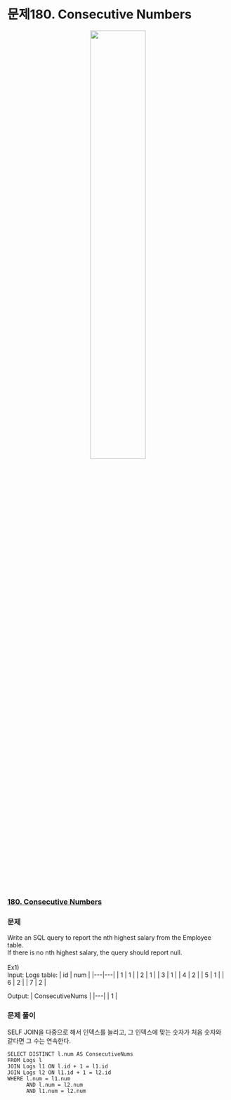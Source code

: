 # 문제180. Consecutive Numbers
<center><img src="https://upload.wikimedia.org/wikipedia/commons/thumb/0/0a/LeetCode_Logo_black_with_text.svg/458px-LeetCode_Logo_black_with_text.svg.png?20200122084501" width="50%" height="50%"></center>

### [180. Consecutive Numbers](https://leetcode.com/problems/consecutive-numbers/description/)

### 문제
Write an SQL query to report the nth highest salary from the Employee table. <br>
If there is no nth highest salary, the query should report null.<br>
<br>
Ex1)<br>
Input: 
Logs table:
| id | num |
|---|---|
| 1  | 1 |
| 2  | 1 |
| 3  | 1 |
| 4  | 2 |
| 5  | 1 |
| 6  | 2 |
| 7  | 2 |

Output: 
| ConsecutiveNums |
|---|
| 1 |



### 문제 풀이
SELF JOIN을 다중으로 해서 인덱스를 늘리고, 그 인덱스에 맞는 숫자가 처음 숫자와 같다면 그 수는 연속한다.
```Mysql
SELECT DISTINCT l.num AS ConsecutiveNums
FROM Logs l
JOIN Logs l1 ON l.id + 1 = l1.id
JOIN Logs l2 ON l1.id + 1 = l2.id
WHERE l.num = l1.num 
      AND l.num = l2.num 
      AND l1.num = l2.num
```
